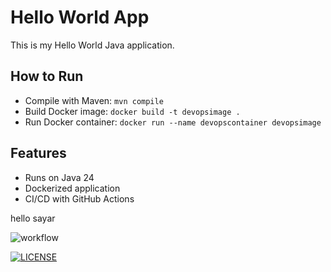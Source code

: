 # Hello World App

This is my Hello World Java application.

## How to Run
- Compile with Maven: `mvn compile`
- Build Docker image: `docker build -t devopsimage .`
- Run Docker container: `docker run --name devopscontainer devopsimage`

## Features
- Runs on Java 24
- Dockerized application
- CI/CD with GitHub Actions

hello sayar

![workflow](https://github.com/<40794422HtetEaindrayOo11>/<DevOpsLab>/actions/workflows/main.yml/badge.svg)

[![LICENSE](https://img.shields.io/github/license/<github-40794422HtetEaindrayOo11>/devops.svg?style=flat-square)](https://github.com/<github-40794422HtetEaindrayOo11>/DevOpsLab/master/LICENSE)

